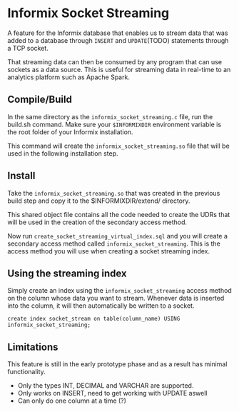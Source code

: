 # Informix Socket Streaming

A feature for the Informix database that enables us to stream data that was added to a database through ```INSERT``` 
and ```UPDATE```(TODO) statements through a TCP socket.

That streaming data can then be consumed by any program that can use sockets as a data source. This is useful for 
streaming data in real-time to an analytics platform such as Apache Spark.

## Compile/Build

In the same directory as the ```informix_socket_streaming.c``` file, run the build.sh command. Make sure your 
```$INFORMIXDIR``` environment variable is the root folder of your Informix installation.

This command will create the ```informix_socket_streaming.so``` file that will be used in the following installation
 step.

## Install

Take the ```informix_socket_streaming.so``` that was created in the previous build step and copy it to the $INFORMIXDIR/extend/
directory.

This shared object file contains all the code needed to create the UDRs that will be used in the creation of the 
secondary access method.

Now run ```create_socket_streaming_virtual_index.sql``` and you will create a secondary access method called
```informix_socket_streaming```. This is the access method you will use when creating a socket streaming index.

## Using the streaming index

Simply create an index using the ```informix_socket_streaming``` access method on the column whose data you want to 
stream. Whenever data is inserted into the column, it will then automatically be written to a socket.

```create index socket_stream on table(column_name) USING informix_socket_streaming;```

## Limitations

This feature is still in the early prototype phase and as a result has minimal functionality.

- Only the types INT, DECIMAL and VARCHAR are supported.
- Only works on INSERT, need to get working with UPDATE aswell
- Can only do one column at a time (?)



